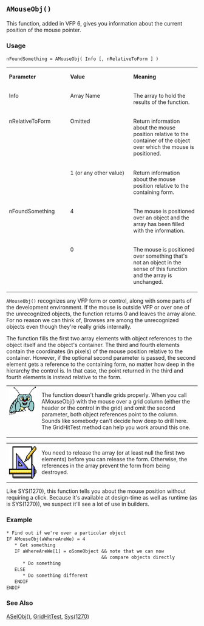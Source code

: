 ## `AMouseObj()`

This function, added in VFP 6, gives you information about the current position of the mouse pointer.

### Usage

```foxpro
nFoundSomething = AMouseObj( Info [, nRelativeToForm ] )
```
<table>
<tr>
  <td width="32%" valign="top">
  <p><b>Parameter</b></p>
  </td>
  <td width="23%" valign="top">
  <p><b>Value</b></p>
  </td>
  <td width="45%" valign="top">
  <p><b>Meaning</b></p>
  </td>
 </tr>
<tr>
  <td width="32%" valign="top">
  <p>Info</p>
  </td>
  <td width="23%" valign="top">
  <p>Array Name</p>
  </td>
  <td width="45%" valign="top">
  <p>The array to hold the results of the function. </p>
  </td>
 </tr>
<tr>
  <td width="32%" rowspan="2" valign="top">
  <p>nRelativeToForm  </td> <td width="23%" valign="top"> <p>Omitted</p>
  </td>
  <td width="45%" valign="top">
  <p>Return information about the mouse position relative to the container of the object over which the mouse is positioned.</p>
  </td>
 </tr>
<tr>
  <td width="33%" valign="top">
  <p>1 (or any other value)</p>
  </td>
  <td width="67%" valign="top">
  <p>Return information about the mouse position relative to the containing form.</p>
  </td>
 </tr>
<tr>
  <td width="32%" rowspan="2" valign="top">
  <p>nFoundSomething</p>
  </td>
  <td width="23%" valign="top">
  <p>4</p>
  </td>
  <td width="45%" valign="top">
  <p>The mouse is positioned over an object and the array has been filled with the information.</p>
  </td>
 </tr>
<tr>
  <td width="33%" valign="top">
  <p>0</p>
  </td>
  <td width="67%" valign="top">
  <p>The mouse is positioned over something that's not an object in the sense of this function and the array is unchanged.</p>
  </td>
 </tr>
</table>

`AMouseObj()` recognizes any VFP form or control, along with some parts of the development environment. If the mouse is outside VFP or over one of the unrecognized objects, the function returns 0 and leaves the array alone. For no reason we can think of, Browses are among the unrecognized objects even though they're really grids internally.

The function fills the first two array elements with object references to the object itself and the object's container. The third and fourth elements contain the coordinates (in pixels) of the mouse position relative to the container.  However, if the optional second parameter is passed, the second element gets a reference to the containing form, no matter how deep in the hierarchy the control is. In that case, the point returned in the third and fourth elements is instead relative to the form.

<table>
<tr>
  <td width="17%" valign="top">
<img width="95" height="77" src="bug.gif">
  </td>
  <td width="83%">
  <p>The function doesn't handle grids properly. When you call AMouseObj() with the mouse over a grid column (either the header or the control in the grid) and omit the second parameter, both object references point to the column. Sounds like somebody can't decide how deep to drill here. The GridHitTest method can help you work around this one.</p>
  </td>
 </tr>
</table>

<table>
<tr>
  <td width="17%" valign="top">
<img width="94" height="94" src="design.gif">
  </td>
  <td width="83%">
  <p>You need to release the array (or at least null the first two elements) before you can release the form. Otherwise, the references in the array prevent the form from being destroyed.</p>
  </td>
 </tr>
</table>

Like SYS(1270), this function tells you about the mouse position without requiring a click. Because it's available at design-time as well as runtime (as is SYS(1270)), we suspect it'll see a lot of use in builders.

### Example

```foxpro
* Find out if we're over a particular object
IF AMouseObj(aWhereAreWe) = 4
   * Got something
   IF aWhereAreWe[1] = oSomeObject && note that we can now
                                   && compare objects directly
      * Do something
   ELSE
      * Do something different
   ENDIF
ENDIF
```
### See Also

[ASelObj()](s4g289.md), [GridHitTest](s4g787.md), [Sys(1270)](s4g576.md)